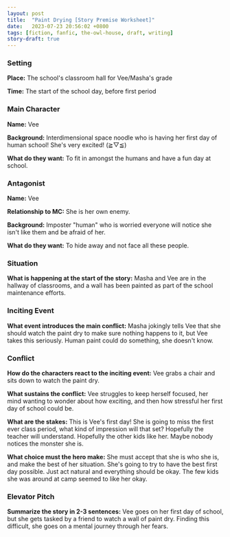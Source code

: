 ```yaml
---
layout: post
title:  "Paint Drying [Story Premise Worksheet]"
date:   2023-07-23 20:56:02 +0800
tags: [fiction, fanfic, the-owl-house, draft, writing]
story-draft: true
---
```


### Setting

**Place:** The school's classroom hall for Vee/Masha's grade

**Time:** The start of the school day, before first period

### Main Character

**Name:** Vee

**Background:** Interdimensional space noodle who is having her first day of human school! She's very excited! (≧▽≦)

**What do they want:** To fit in amongst the humans and have a fun day at school.

### Antagonist

**Name:** Vee

**Relationship to MC:** She is her own enemy.

**Background:** Imposter "human" who is worried everyone will notice she isn't like them and be afraid of her.

**What do they want:** To hide away and not face all these people.

### Situation

**What is happening at the start of the story:** Masha and Vee are in the hallway of classrooms, and a wall has been painted as part of the school maintenance efforts.

### Inciting Event

**What event introduces the main conflict:** Masha jokingly tells Vee that she should watch the paint dry to make sure nothing happens to it, but Vee takes this seriously. Human paint could do something, she doesn't know.

### Conflict

**How do the characters react to the inciting event:** Vee grabs a chair and sits down to watch the paint dry.

**What sustains the conflict:** Vee struggles to keep herself focused, her mind wanting to wonder about how exciting, and then how stressful her first day of school could be.

**What are the stakes:** This is Vee's first day! She is going to miss the first ever class period, what kind of impression will that set? Hopefully the teacher will understand. Hopefully the other kids like her. Maybe nobody notices the monster she is.

**What choice must the hero make:** She must accept that she is who she is, and make the best of her situation. She's going to try to have the best first day possible. Just act natural and everything should be okay. The few kids she was around at camp seemed to like her okay.

### Elevator Pitch

**Summarize the story in 2-3 sentences:** Vee goes on her first day of school, but she gets tasked by a friend to watch a wall of paint dry. Finding this difficult, she goes on a mental journey through her fears.